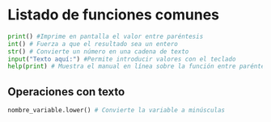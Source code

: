 
# Listado de funciones comunes

``` python
print() #Imprime en pantalla el valor entre paréntesis
int() # Fuerza a que el resultado sea un entero
str() # Convierte un número en una cadena de texto
input("Texto aquí:") #Permite introducir valores con el teclado
help(print) # Muestra el manual en línea sobre la función entre paréntesis
```
## Operaciones con texto
```python
nombre_variable.lower() # Convierte la variable a minúsculas
```
